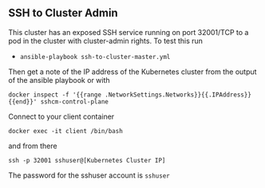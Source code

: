 ## SSH to Cluster Admin

This cluster has an exposed SSH service running on port 32001/TCP to a pod in the cluster with cluster-admin rights.  To test this run

- `ansible-playbook ssh-to-cluster-master.yml`

Then get a note of the IP address of the Kubernetes cluster from the output of the ansible playbook or with 

```
docker inspect -f '{{range .NetworkSettings.Networks}}{{.IPAddress}}{{end}}' sshcm-control-plane
```

Connect to your client container

```
docker exec -it client /bin/bash
```

and from there

```
ssh -p 32001 sshuser@[Kubernetes Cluster IP]
```

The password for the sshuser account is `sshuser`